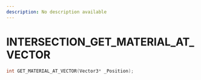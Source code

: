 ```yaml
---
description: No description available 
---
```


# INTERSECTION\_GET_MATERIAL_AT_VECTOR

```cpp
int GET_MATERIAL_AT_VECTOR(Vector3* _Position);
```